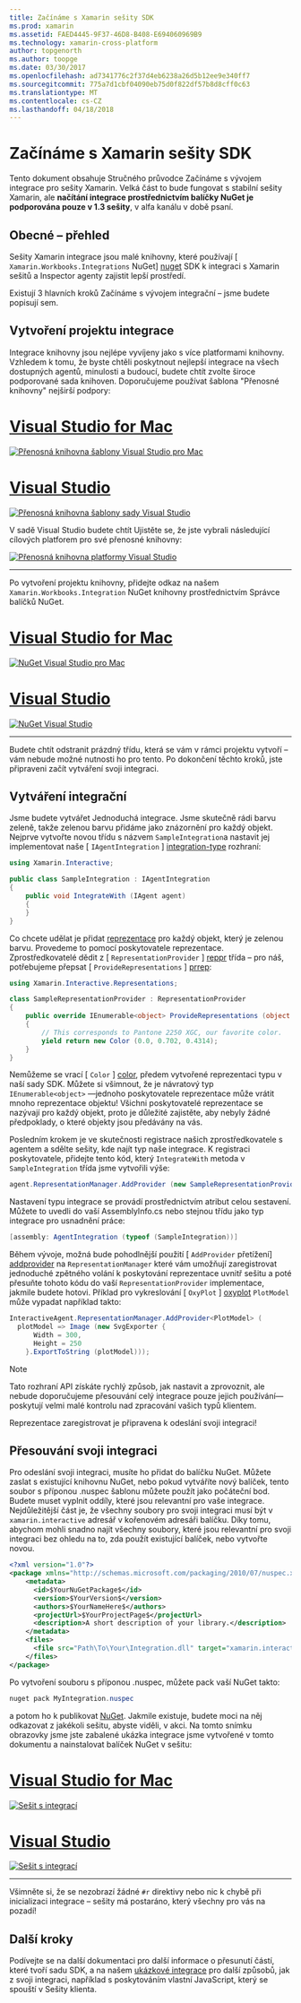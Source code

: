 ```yaml
---
title: Začínáme s Xamarin sešity SDK
ms.prod: xamarin
ms.assetid: FAED4445-9F37-46D8-B408-E694060969B9
ms.technology: xamarin-cross-platform
author: topgenorth
ms.author: toopge
ms.date: 03/30/2017
ms.openlocfilehash: ad7341776c2f37d4eb6238a26d5b12ee9e340ff7
ms.sourcegitcommit: 775a7d1cbf04090eb75d0f822df57b8d8cff0c63
ms.translationtype: MT
ms.contentlocale: cs-CZ
ms.lasthandoff: 04/18/2018
---
```

# <a name="getting-started-with-the-xamarin-workbooks-sdk"></a>Začínáme s Xamarin sešity SDK

Tento dokument obsahuje Stručného průvodce Začínáme s vývojem integrace pro sešity Xamarin. Velká část to bude fungovat s stabilní sešity Xamarin, ale **načítání integrace prostřednictvím balíčky NuGet je podporována pouze v 1.3 sešity**, v alfa kanálu v době psaní.

## <a name="general-overview"></a>Obecné – přehled

Sešity Xamarin integrace jsou malé knihovny, které používají [ `Xamarin.Workbooks.Integrations` NuGet] [ nuget] SDK k integraci s Xamarin sešitů a Inspector agenty zajistit lepší prostředí.

Existují 3 hlavních kroků Začínáme s vývojem integrační – jsme budete popisují sem.

## <a name="creating-the-integration-project"></a>Vytvoření projektu integrace

Integrace knihovny jsou nejlépe vyvíjeny jako s více platformami knihovny. Vzhledem k tomu, že byste chtěli poskytnout nejlepší integrace na všech dostupných agentů, minulosti a budoucí, budete chtít zvolte široce podporované sada knihoven. Doporučujeme používat šablona "Přenosné knihovny" nejširší podpory:

# <a name="visual-studio-for-mactabvsmac"></a>[Visual Studio for Mac](#tab/vsmac)

[![Přenosná knihovna šablony Visual Studio pro Mac](images/xamarin-studio-pcl.png)](images/xamarin-studio-pcl.png#lightbox)

# <a name="visual-studiotabvswin"></a>[Visual Studio](#tab/vswin)

[![Přenosná knihovna šablony sady Visual Studio](images/visual-studio-pcl.png)](images/visual-studio-pcl.png#lightbox)

V sadě Visual Studio budete chtít Ujistěte se, že jste vybrali následující cílových platforem pro své přenosné knihovny:

[![Přenosná knihovna platformy Visual Studio](images/visual-studio-pcl-platforms.png)](images/visual-studio-pcl-platforms.png#lightbox)

-----

Po vytvoření projektu knihovny, přidejte odkaz na našem `Xamarin.Workbooks.Integration` NuGet knihovny prostřednictvím Správce balíčků NuGet.

# <a name="visual-studio-for-mactabvsmac"></a>[Visual Studio for Mac](#tab/vsmac)

[![NuGet Visual Studio pro Mac](images/xamarin-studio-nuget.png)](images/xamarin-studio-nuget.png#lightbox)

# <a name="visual-studiotabvswin"></a>[Visual Studio](#tab/vswin)

[![NuGet Visual Studio](images/visual-studio-nuget.png)](images/visual-studio-nuget.png#lightbox)

-----

Budete chtít odstranit prázdný třídu, která se vám v rámci projektu vytvoří – vám nebude možné nutnosti ho pro tento. Po dokončení těchto kroků, jste připraveni začít vytváření svoji integraci.

## <a name="building-an-integration"></a>Vytváření integrační

Jsme budete vytvářet Jednoduchá integrace. Jsme skutečně rádi barvu zeleně, takže zelenou barvu přidáme jako znázornění pro každý objekt. Nejprve vytvořte novou třídu s názvem `SampleIntegration`a nastavit jej implementovat naše [ `IAgentIntegration` ] [ integration-type] rozhraní:

```csharp
using Xamarin.Interactive;

public class SampleIntegration : IAgentIntegration
{
    public void IntegrateWith (IAgent agent)
    {
    }
}
```

Co chcete udělat je přidat [reprezentace](~/tools/workbooks/sdk/representations.md) pro každý objekt, který je zelenou barvu. Provedeme to pomocí poskytovatele reprezentace. Zprostředkovatelé dědit z [ `RepresentationProvider` ] [ reppr] třída – pro náš, potřebujeme přepsat [ `ProvideRepresentations` ] [ prrep]:

```csharp
using Xamarin.Interactive.Representations;

class SampleRepresentationProvider : RepresentationProvider
{
    public override IEnumerable<object> ProvideRepresentations (object obj)
    {
        // This corresponds to Pantone 2250 XGC, our favorite color.
        yield return new Color (0.0, 0.702, 0.4314);
    }
}
```

Nemůžeme se vrací [ `Color` ] [ color], předem vytvořené reprezentaci typu v naší sady SDK.
Můžete si všimnout, že je návratový typ `IEnumerable<object>` &mdash;jednoho poskytovatele reprezentace může vrátit mnoho reprezentace objektu! Všichni poskytovatelé reprezentace se nazývají pro každý objekt, proto je důležité zajistěte, aby nebyly žádné předpoklady, o které objekty jsou předávány na vás.

Posledním krokem je ve skutečnosti registrace našich zprostředkovatele s agentem a sdělte sešity, kde najít typ naše integrace. K registraci poskytovatele, přidejte tento kód, který `IntegrateWith` metoda v `SampleIntegration` třída jsme vytvořili výše:

```csharp
agent.RepresentationManager.AddProvider (new SampleRepresentationProvider ());
```

Nastavení typu integrace se provádí prostřednictvím atribut celou sestavení. Můžete to uvedli do vaší AssemblyInfo.cs nebo stejnou třídu jako typ integrace pro usnadnění práce:

```csharp
[assembly: AgentIntegration (typeof (SampleIntegration))]
````

Během vývoje, možná bude pohodlnější použití [ `AddProvider` přetížení] [ addprovider] na `RepresentationManager` které vám umožňují zaregistrovat jednoduché zpětného volání k poskytování reprezentace uvnitř sešitu a poté přesuňte tohoto kódu do vaší `RepresentationProvider` implementace, jakmile budete hotovi. Příklad pro vykreslování [ `OxyPlot` ] [ oxyplot] `PlotModel` může vypadat například takto:

```csharp
InteractiveAgent.RepresentationManager.AddProvider<PlotModel> (
  plotModel => Image (new SvgExporter {
      Width = 300,
      Height = 250
    }.ExportToString (plotModel)));
```

> [!NOTE]
> Tato rozhraní API získáte rychlý způsob, jak nastavit a zprovoznit, ale nebude doporučujeme přesouvání celý integrace pouze jejich používání&mdash;poskytují velmi malé kontrolu nad zpracování vašich typů klientem.

Reprezentace zaregistrovat je připravena k odeslání svoji integraci!

## <a name="shipping-your-integration"></a>Přesouvání svoji integraci

Pro odeslání svoji integraci, musíte ho přidat do balíčku NuGet.
Můžete zaslat s existující knihovnu NuGet, nebo pokud vytváříte nový balíček, tento soubor s příponou .nuspec šablonu můžete použít jako počáteční bod.
Budete muset vyplnit oddíly, které jsou relevantní pro vaše integrace. Nejdůležitější část je, že všechny soubory pro svoji integraci musí být v `xamarin.interactive` adresář v kořenovém adresáři balíčku. Díky tomu, abychom mohli snadno najít všechny soubory, které jsou relevantní pro svoji integraci bez ohledu na to, zda použít existující balíček, nebo vytvořte novou.

```xml
<?xml version="1.0"?>
<package xmlns="http://schemas.microsoft.com/packaging/2010/07/nuspec.xsd">
    <metadata>
      <id>$YourNuGetPackage$</id>
      <version>$YourVersion$</version>
      <authors>$YourNameHere$</authors>
      <projectUrl>$YourProjectPage$</projectUrl>
      <description>A short description of your library.</description>
    </metadata>
    <files>
      <file src="Path\To\Your\Integration.dll" target="xamarin.interactive" />
    </files>
</package>
```

Po vytvoření souboru s příponou .nuspec, můžete pack vaší NuGet takto:

```csharp
nuget pack MyIntegration.nuspec
```

a potom ho k publikovat [NuGet][nugetorg]. Jakmile existuje, budete moci na něj odkazovat z jakékoli sešitu, abyste viděli, v akci. Na tomto snímku obrazovky jsme jste zabalené ukázka integrace jsme vytvořené v tomto dokumentu a nainstalovat balíček NuGet v sešitu:

# <a name="visual-studio-for-mactabvsmac"></a>[Visual Studio for Mac](#tab/vsmac)

[![Sešit s integrací](images/mac-workbooks-integrated.png)](images/mac-workbooks-integrated.png#lightbox)

# <a name="visual-studiotabvswin"></a>[Visual Studio](#tab/vswin)

[![Sešit s integrací](images/windows-workbooks-integrated.png)](images/windows-workbooks-integrated.png#lightbox)

-----

Všimněte si, že se nezobrazí žádné `#r` direktivy nebo nic k chybě při inicializaci integrace – sešity má postaráno, který všechny pro vás na pozadí!

## <a name="next-steps"></a>Další kroky

Podívejte se na další dokumentaci pro další informace o přesunutí částí, které tvoří sadu SDK, a na našem [ukázkové integrace](~/tools/workbooks/samples/index.md) pro další způsobů, jak z svoji integraci, například s poskytováním vlastní JavaScript, který se spouští v Sešity klienta.

[integration-type]: https://developer.xamarin.com/api/type/Xamarin.Interactive.IAgentIntegration/
[repman-api]: https://developer.xamarin.com/api/type/Xamarin.Interactive.Representations.IRepresentationManager/
[color]: https://developer.xamarin.com/api/type/Xamarin.Interactive.Representations.Color/
[xir]: https://developer.xamarin.com/api/namespace/Xamarin.Interactive.Representations/
[reppr]: https://developer.xamarin.com/api/type/Xamarin.Interactive.Representations.RepresentationProvider/
[prrep]: https://developer.xamarin.com/api/member/Xamarin.Interactive.Representations.RepresentationProvider.ProvideRepresentations/p/System.Object/
[nugetorg]: https://nuget.org
[nuget]: https://nuget.org/packages/Xamarin.Workbooks.Integration
[addprovider]: https://developer.xamarin.com/api/member/Xamarin.Interactive.Representations.IRepresentationManager.AddProvider/
[oxyplot]: http://www.oxyplot.org/
